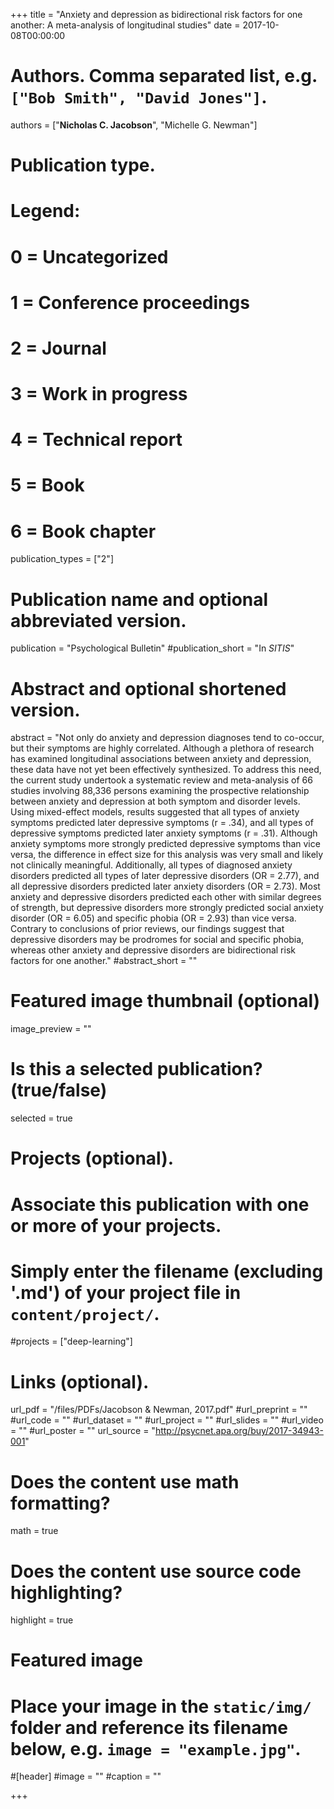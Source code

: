 +++
title = "Anxiety and depression as bidirectional risk factors for one another: A meta-analysis of longitudinal studies"
date = 2017-10-08T00:00:00

# Authors. Comma separated list, e.g. `["Bob Smith", "David Jones"]`.
authors = ["**Nicholas C. Jacobson**", "Michelle G. Newman"]

# Publication type.
# Legend:
# 0 = Uncategorized
# 1 = Conference proceedings
# 2 = Journal
# 3 = Work in progress
# 4 = Technical report
# 5 = Book
# 6 = Book chapter
publication_types = ["2"]

# Publication name and optional abbreviated version.
publication = "Psychological Bulletin"
#publication_short = "In *SITIS*"

# Abstract and optional shortened version.
abstract = "Not only do anxiety and depression diagnoses tend to co-occur, but their symptoms are highly correlated. Although a plethora of research has examined longitudinal associations between anxiety and depression, these data have not yet been effectively synthesized. To address this need, the current study undertook a systematic review and meta-analysis of 66 studies involving 88,336 persons examining the prospective relationship between anxiety and depression at both symptom and disorder levels. Using mixed-effect models, results suggested that all types of anxiety symptoms predicted later depressive symptoms (r = .34), and all types of depressive symptoms predicted later anxiety symptoms (r = .31). Although anxiety symptoms more strongly predicted depressive symptoms than vice versa, the difference in effect size for this analysis was very small and likely not clinically meaningful. Additionally, all types of diagnosed anxiety disorders predicted all types of later depressive disorders (OR = 2.77), and all depressive disorders predicted later anxiety disorders (OR = 2.73). Most anxiety and depressive disorders predicted each other with similar degrees of strength, but depressive disorders more strongly predicted social anxiety disorder (OR = 6.05) and specific phobia (OR = 2.93) than vice versa. Contrary to conclusions of prior reviews, our findings suggest that depressive disorders may be prodromes for social and specific phobia, whereas other anxiety and depressive disorders are bidirectional risk factors for one another."
#abstract_short = ""

# Featured image thumbnail (optional)
image_preview = ""

# Is this a selected publication? (true/false)
selected = true

# Projects (optional).
#   Associate this publication with one or more of your projects.
#   Simply enter the filename (excluding '.md') of your project file in `content/project/`.
#projects = ["deep-learning"]

# Links (optional).
url_pdf = "/files/PDFs/Jacobson & Newman, 2017.pdf"
#url_preprint = ""
#url_code = ""
#url_dataset = ""
#url_project = ""
#url_slides = ""
#url_video = ""
#url_poster = ""
url_source = "http://psycnet.apa.org/buy/2017-34943-001"

# Does the content use math formatting?
math = true

# Does the content use source code highlighting?
highlight = true

# Featured image
# Place your image in the `static/img/` folder and reference its filename below, e.g. `image = "example.jpg"`.
#[header]
#image = ""
#caption = ""

+++
